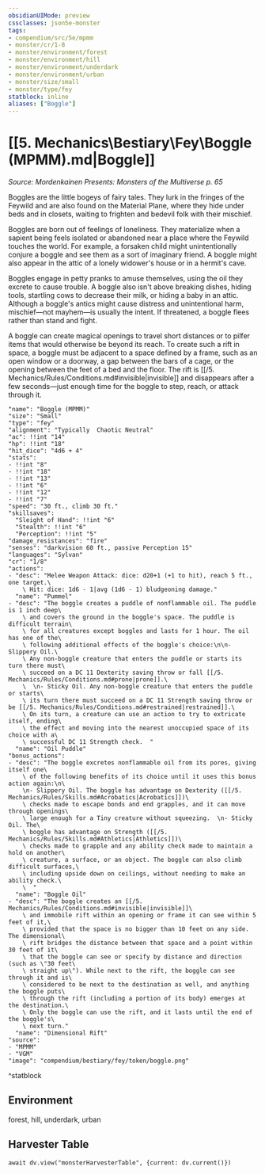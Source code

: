 ```yaml
---
obsidianUIMode: preview
cssclasses: json5e-monster
tags:
- compendium/src/5e/mpmm
- monster/cr/1-8
- monster/environment/forest
- monster/environment/hill
- monster/environment/underdark
- monster/environment/urban
- monster/size/small
- monster/type/fey
statblock: inline
aliases: ["Boggle"]
---
```

# [[5. Mechanics\Bestiary\Fey\Boggle (MPMM).md|Boggle]]
*Source: Mordenkainen Presents: Monsters of the Multiverse p. 65*  

Boggles are the little bogeys of fairy tales. They lurk in the fringes of the Feywild and are also found on the Material Plane, where they hide under beds and in closets, waiting to frighten and bedevil folk with their mischief.

Boggles are born out of feelings of loneliness. They materialize when a sapient being feels isolated or abandoned near a place where the Feywild touches the world. For example, a forsaken child might unintentionally conjure a boggle and see them as a sort of imaginary friend. A boggle might also appear in the attic of a lonely widower's house or in a hermit's cave.

Boggles engage in petty pranks to amuse themselves, using the oil they excrete to cause trouble. A boggle also isn't above breaking dishes, hiding tools, startling cows to decrease their milk, or hiding a baby in an attic. Although a boggle's antics might cause distress and unintentional harm, mischief—not mayhem—is usually the intent. If threatened, a boggle flees rather than stand and fight.

A boggle can create magical openings to travel short distances or to pilfer items that would otherwise be beyond its reach. To create such a rift in space, a boggle must be adjacent to a space defined by a frame, such as an open window or a doorway, a gap between the bars of a cage, or the opening between the feet of a bed and the floor. The rift is [[/5. Mechanics/Rules/Conditions.md#invisible|invisible]] and disappears after a few seconds—just enough time for the boggle to step, reach, or attack through it.

```statblock
"name": "Boggle (MPMM)"
"size": "Small"
"type": "fey"
"alignment": "Typically  Chaotic Neutral"
"ac": !!int "14"
"hp": !!int "18"
"hit_dice": "4d6 + 4"
"stats":
- !!int "8"
- !!int "18"
- !!int "13"
- !!int "6"
- !!int "12"
- !!int "7"
"speed": "30 ft., climb 30 ft."
"skillsaves":
  "Sleight of Hand": !!int "6"
  "Stealth": !!int "6"
  "Perception": !!int "5"
"damage_resistances": "fire"
"senses": "darkvision 60 ft., passive Perception 15"
"languages": "Sylvan"
"cr": "1/8"
"actions":
- "desc": "Melee Weapon Attack: dice: d20+1 (+1 to hit), reach 5 ft., one target.\
    \ Hit: dice: 1d6 - 1|avg (1d6 - 1) bludgeoning damage."
  "name": "Pummel"
- "desc": "The boggle creates a puddle of nonflammable oil. The puddle is 1 inch deep\
    \ and covers the ground in the boggle's space. The puddle is difficult terrain\
    \ for all creatures except boggles and lasts for 1 hour. The oil has one of the\
    \ following additional effects of the boggle's choice:\n\n- Slippery Oil.\
    \ Any non-boggle creature that enters the puddle or starts its turn there must\
    \ succeed on a DC 11 Dexterity saving throw or fall [[/5. Mechanics/Rules/Conditions.md#prone|prone]].\
    \  \n- Sticky Oil. Any non-boggle creature that enters the puddle or starts\
    \ its turn there must succeed on a DC 11 Strength saving throw or be [[/5. Mechanics/Rules/Conditions.md#restrained|restrained]].\
    \ On its turn, a creature can use an action to try to extricate itself, ending\
    \ the effect and moving into the nearest unoccupied space of its choice with a\
    \ successful DC 11 Strength check.  "
  "name": "Oil Puddle"
"bonus_actions":
- "desc": "The boggle excretes nonflammable oil from its pores, giving itself one\
    \ of the following benefits of its choice until it uses this bonus action again:\n\
    \n- Slippery Oil. The boggle has advantage on Dexterity ([[/5. Mechanics/Rules/Skills.md#Acrobatics|Acrobatics]])\
    \ checks made to escape bonds and end grapples, and it can move through openings\
    \ large enough for a Tiny creature without squeezing.  \n- Sticky Oil. The\
    \ boggle has advantage on Strength ([[/5. Mechanics/Rules/Skills.md#Athletics|Athletics]])\
    \ checks made to grapple and any ability check made to maintain a hold on another\
    \ creature, a surface, or an object. The boggle can also climb difficult surfaces,\
    \ including upside down on ceilings, without needing to make an ability check.\
    \  "
  "name": "Boggle Oil"
- "desc": "The boggle creates an [[/5. Mechanics/Rules/Conditions.md#invisible|invisible]]\
    \ and immobile rift within an opening or frame it can see within 5 feet of it,\
    \ provided that the space is no bigger than 10 feet on any side. The dimensional\
    \ rift bridges the distance between that space and a point within 30 feet of it\
    \ that the boggle can see or specify by distance and direction (such as \"30 feet\
    \ straight up\"). While next to the rift, the boggle can see through it and is\
    \ considered to be next to the destination as well, and anything the boggle puts\
    \ through the rift (including a portion of its body) emerges at the destination.\
    \ Only the boggle can use the rift, and it lasts until the end of the boggle's\
    \ next turn."
  "name": "Dimensional Rift"
"source":
- "MPMM"
- "VGM"
"image": "compendium/bestiary/fey/token/boggle.png"
```
^statblock

## Environment

forest, hill, underdark, urban

## Harvester Table
```dataviewjs
await dv.view("monsterHarvesterTable", {current: dv.current()})
```